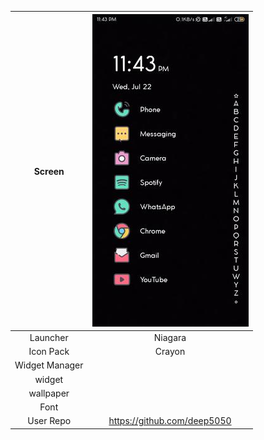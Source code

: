 

| Screen  | ![3](./3.jpg) |
|:-:|:-:|
| Launcher   | Niagara |
| Icon Pack  |Crayon |
| Widget Manager   |   |
|  widget | |
| wallpaper  |  |
| Font  |  |
| User Repo| https://github.com/deep5050 |
